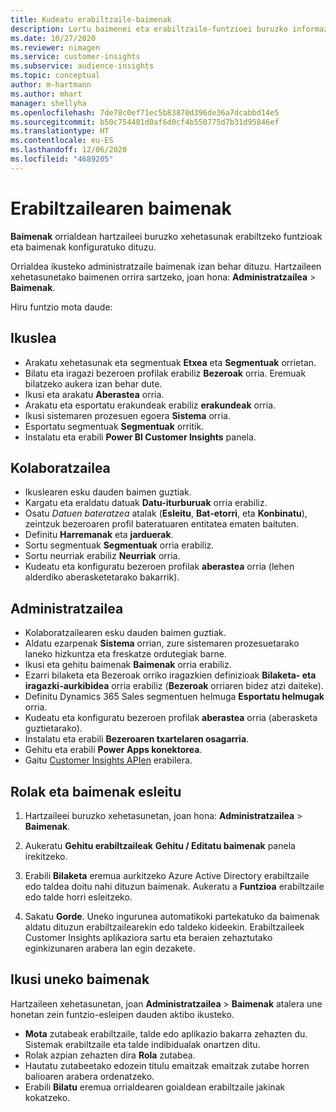 ```yaml
---
title: Kudeatu erabiltzaile-baimenak
description: Lortu baimenei eta erabiltzaile-funtzioei buruzko informazio gehiago.
ms.date: 10/27/2020
ms.reviewer: nimagen
ms.service: customer-insights
ms.subservice: audience-insights
ms.topic: conceptual
author: m-hartmann
ms.author: mhart
manager: shellyha
ms.openlocfilehash: 7de78c0ef71ec5b83870d396de36a7dcabbd14e5
ms.sourcegitcommit: b50c754481d0af6d0cf4b550775d7b31d95846ef
ms.translationtype: HT
ms.contentlocale: eu-ES
ms.lasthandoff: 12/06/2020
ms.locfileid: "4689205"
---
```

# <a name="user-permissions"></a>Erabiltzailearen baimenak

**Baimenak** orrialdean hartzaileei buruzko xehetasunak erabiltzeko funtzioak eta baimenak konfiguratuko dituzu.

Orrialdea ikusteko administratzaile baimenak izan behar dituzu. Hartzaileen xehetasunetako baimenen orrira sartzeko, joan hona: **Administratzailea** > **Baimenak**.

Hiru funtzio mota daude:

## <a name="viewer"></a>Ikuslea

- Arakatu xehetasunak eta segmentuak **Etxea** eta **Segmentuak** orrietan.
- Bilatu eta iragazi bezeroen profilak erabiliz **Bezeroak** orria. Eremuak bilatzeko aukera izan behar dute.
- Ikusi eta arakatu **Aberastea** orria.
- Arakatu eta esportatu erakundeak erabiliz **erakundeak** orria.
- Ikusi sistemaren prozesuen egoera **Sistema** orria.
- Esportatu segmentuak **Segmentuak** orritik.
- Instalatu eta erabili **Power BI Customer Insights** panela.

## <a name="contributor"></a>Kolaboratzailea

- Ikuslearen esku dauden baimen guztiak.
- Kargatu eta eraldatu datuak **Datu-iturburuak** orria erabiliz.
- Osatu *Datuen bateratzea* atalak (**Esleitu**, **Bat-etorri**, eta **Konbinatu**), zeintzuk bezeroaren profil bateratuaren entitatea ematen baituten.
- Definitu **Harremanak** eta **jarduerak**.
- Sortu segmentuak **Segmentuak** orria erabiliz.
- Sortu neurriak erabiliz **Neurriak** orria.
- Kudeatu eta konfiguratu bezeroen profilak **aberastea** orria (lehen alderdiko aberasketetarako bakarrik).

## <a name="administrator"></a>Administratzailea

- Kolaboratzailearen esku dauden baimen guztiak.
- Aldatu ezarpenak **Sistema** orrian, zure sistemaren prozesuetarako laneko hizkuntza eta freskatze ordutegiak barne.
- Ikusi eta gehitu baimenak **Baimenak** orria erabiliz.
- Ezarri bilaketa eta Bezeroak orriko iragazkien definizioak **Bilaketa- eta iragazki-aurkibidea** orria erabiliz (**Bezeroak** orriaren bidez atzi daiteke).
- Definitu Dynamics 365 Sales segmentuen helmuga **Esportatu helmugak** orria.
- Kudeatu eta konfiguratu bezeroen profilak **aberastea** orria (aberasketa guztietarako).
- Instalatu eta erabili **Bezeroaren txartelaren osagarria**.
- Gehitu eta erabili **Power Apps konektorea**.
- Gaitu [Customer Insights APIen](apis.md) erabilera.

## <a name="assign-roles-and-permissions"></a>Rolak eta baimenak esleitu

1. Hartzaileei buruzko xehetasunetan, joan hona: **Administratzailea** > **Baimenak**.

1. Aukeratu **Gehitu erabiltzaileak** **Gehitu / Editatu baimenak** panela irekitzeko.

1. Erabili **Bilaketa** eremua aurkitzeko Azure Active Directory erabiltzaile edo taldea doitu nahi dituzun baimenak. Aukeratu a **Funtzioa** erabiltzaile edo talde horri esleitzeko.

1. Sakatu **Gorde**. Uneko ingurunea automatikoki partekatuko da baimenak aldatu dituzun erabiltzailearekin edo taldeko kideekin. Erabiltzaileek Customer Insights aplikaziora sartu eta beraien zehaztutako eginkizunaren arabera lan egin dezakete.

## <a name="view-current-permissions"></a>Ikusi uneko baimenak

Hartzaileen xehetasunetan, joan **Administratzailea** > **Baimenak** atalera une honetan zein funtzio-esleipen dauden aktibo ikusteko.

- **Mota** zutabeak erabiltzaile, talde edo aplikazio bakarra zehazten du. Sistemak erabiltzaile eta talde indibidualak onartzen ditu.
- Rolak azpian zehazten dira **Rola** zutabea.
- Hautatu zutabeetako edozein titulu emaitzak emaitzak zutabe horren balioaren arabera ordenatzeko.
- Erabili **Bilatu** eremua orrialdearen goialdean erabiltzaile jakinak kokatzeko.
